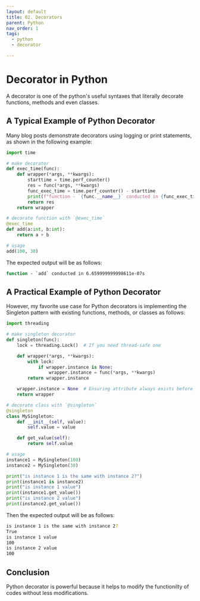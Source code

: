 ```yaml
---
layout: default
title: 02. Decorators
parent: Python
nav_order: 1
tags: 
  - python
  - decorator

---
```


# Decorator in Python

A decorator is one of the python's useful syntaxes that literally decorate functions, methods and even classes.

## A Typical Example of Python Decorator

Many blog posts demonstrate decorators using logging or print statements, as shown in the following example:

```python
import time

# make decorator 
def exec_time(func):
    def wrapper(*args, **kwargs):
        starttime = time.perf_counter()
        res = func(*args, **kwargs)
        func_exec_time = time.perf_counter() - starttime
        print(f"function - `{func.__name__}` conducted in {func_exec_time}s")
        return res
    return wrapper

# decorate function with `@exec_time`
@exec_time
def add(a:int, b:int):
    return a + b

# usage
add(100, 30) 
```

The expected output will be as follows:
```bash
function - `add` conducted in 6.659999999998611e-07s
```

## A Practical Example of Python Decorator

However, my favorite use case for Python decorators is implementing the Singleton pattern with existing functions, methods, or classes as follows:

```python
import threading

# make singleton decorator
def singleton(func):
    lock = threading.Lock()  # If you need thread-safe one

    def wrapper(*args, **kwargs):
        with lock:
            if wrapper.instance is None:
                wrapper.instance = func(*args, **kwargs)
        return wrapper.instance

    wrapper.instance = None  # Ensuring attribute always exists before execution
    return wrapper

# decorate class with `@singleton`
@singleton
class MySingleton:
    def __init__(self, value):
        self.value = value

    def get_value(self):
        return self.value

# usage
instance1 = MySingleton(100)
instance2 = MySingleton(30)

print("is instance 1 is the same with instance 2?")
print(instance1 is instance2)
print("is instance 1 value")
print(instance1.get_value())
print("is instance 2 value")
print(instance2.get_value())
```

Then the expected output will be as follows:

```bash
is instance 1 is the same with instance 2?
True
is instance 1 value
100
is instance 2 value
100
```

## Conclusion
Python decorator is powerful because it helps to modify the functionilty of codes without less modifications. 